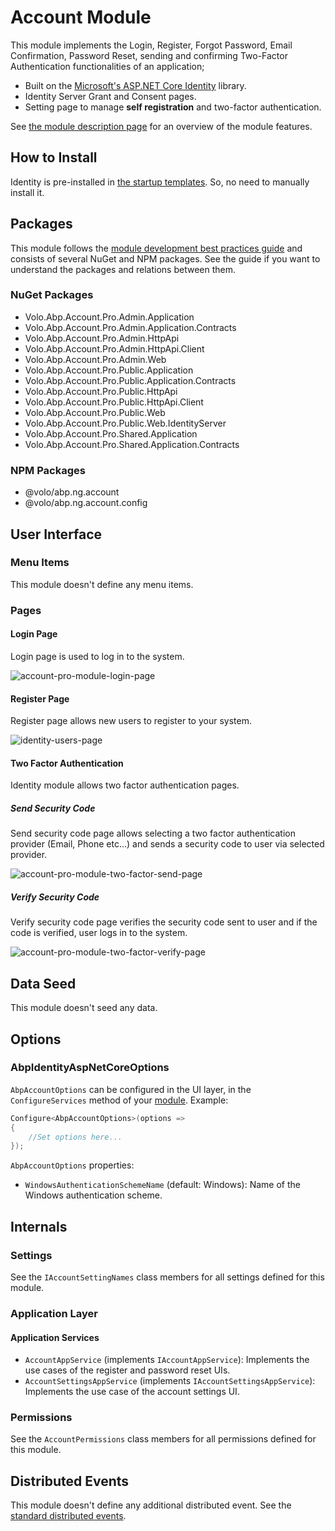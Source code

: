# Account Module

This module implements the Login, Register, Forgot Password, Email Confirmation, Password Reset, sending and confirming Two-Factor Authentication functionalities of an application;

* Built on the [Microsoft's ASP.NET Core Identity](https://docs.microsoft.com/en-us/aspnet/core/security/authentication/identity) library.
* Identity Server Grant and Consent pages.
* Setting page to manage **self registration** and two-factor authentication.

See [the module description page](https://commercial.abp.io/modules/Volo.Identity.Pro) for an overview of the module features.

## How to Install

Identity is pre-installed in [the startup templates](../Startup-Templates/Index). So, no need to manually install it.

## Packages

This module follows the [module development best practices guide](https://docs.abp.io/en/abp/latest/Best-Practices/Index) and consists of several NuGet and NPM packages. See the guide if you want to understand the packages and relations between them.

### NuGet Packages

* Volo.Abp.Account.Pro.Admin.Application
* Volo.Abp.Account.Pro.Admin.Application.Contracts
* Volo.Abp.Account.Pro.Admin.HttpApi
* Volo.Abp.Account.Pro.Admin.HttpApi.Client
* Volo.Abp.Account.Pro.Admin.Web
* Volo.Abp.Account.Pro.Public.Application
* Volo.Abp.Account.Pro.Public.Application.Contracts
* Volo.Abp.Account.Pro.Public.HttpApi
* Volo.Abp.Account.Pro.Public.HttpApi.Client
* Volo.Abp.Account.Pro.Public.Web
* Volo.Abp.Account.Pro.Public.Web.IdentityServer
* Volo.Abp.Account.Pro.Shared.Application
* Volo.Abp.Account.Pro.Shared.Application.Contracts

### NPM Packages

* @volo/abp.ng.account
* @volo/abp.ng.account.config

## User Interface

### Menu Items

This module doesn't define any menu items.

### Pages

#### Login Page

Login page is used to log in to the system.

![account-pro-module-login-page](../images/account-pro-module-login-page.png)

#### Register Page

Register page allows new users to register to your system.

![identity-users-page](../images/account-pro-module-register-page.png)

#### Two Factor Authentication

Identity module allows two factor authentication pages.

##### Send Security Code

Send security code page allows selecting a two factor authentication provider (Email, Phone etc...) and sends a security code to user via selected provider.

![account-pro-module-two-factor-send-page](../images/account-pro-module-two-factor-send-page.png)

##### Verify Security Code

Verify security code page verifies the security code sent to user and if the code is verified, user logs in to the system.

![account-pro-module-two-factor-verify-page](../images/account-pro-module-two-factor-verify-page.png)

## Data Seed

This module doesn't seed any data.

## Options

### AbpIdentityAspNetCoreOptions

`AbpAccountOptions` can be configured in the UI layer, in the `ConfigureServices` method of your [module](https://docs.abp.io/en/abp/latest/Module-Development-Basics). Example:

````csharp
Configure<AbpAccountOptions>(options =>
{
    //Set options here...
});
````

`AbpAccountOptions` properties:

* `WindowsAuthenticationSchemeName` (default: Windows): Name of the Windows authentication scheme.

## Internals

### Settings

See the `IAccountSettingNames` class members for all settings defined for this module.

### Application Layer

#### Application Services

* `AccountAppService` (implements `IAccountAppService`): Implements the use cases of the register and password reset UIs.
* `AccountSettingsAppService` (implements `IAccountSettingsAppService`):  Implements the use case of the account settings UI.

### Permissions

See the `AccountPermissions` class members for all permissions defined for this module.

## Distributed Events

This module doesn't define any additional distributed event. See the [standard distributed events](https://docs.abp.io/en/abp/latest/Distributed-Event-Bus).